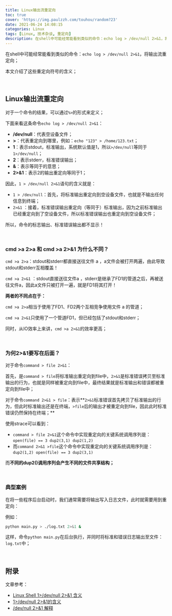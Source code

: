 ```yaml
---
title: Linux输出流重定向
toc: true
cover: 'https://img.paulzzh.com/touhou/random?23'
date: 2021-06-24 14:08:15
categories: Linux
tags: [Linux, 技术杂谈, 重定向]
description: 在shell中可能经常能看到类似的命令：echo log > /dev/null 2>&1，将输出流重定向，本文介绍了这些重定向符号的含义；
---
```


在shell中可能经常能看到类似的命令：`echo log > /dev/null 2>&1`，将输出流重定向；

本文介绍了这些重定向符号的含义；

<br/>

<!--more-->

## **Linux输出流重定向**

对于一个命令的结果，可以通过`%>`的形式来定义；

下面来看这条命令`echo log > /dev/null 2>&1`：

-   **/dev/null**：代表空设备文件；
-   **>**：代表重定向到哪里，例如：`echo "123" > /home/123.txt`；
-   **1**：表示stdout，标准输出，系统默认值是1，所以`>/dev/null`等同于`1>/dev/null`；
-   **2**：表示stderr，标准错误输出；
-   **&**：表示等同于的意思；
-   **2>&1**：表示2的输出重定向等同于1；

因此，`1 > /dev/null 2>&1`语句的含义就是：

-   `1 > /dev/null`：首先，将标准输出重定向到空设备文件，也就是不输出任何信息到终端；
-   `2>&1` ：接着，标准错误输出重定向（等同于）标准输出，因为之前标准输出已经重定向到了空设备文件，所以标准错误输出也重定向到空设备文件；

所以，命令的标志输出、标准错误输出都不显示！

<br/>

### **cmd >a 2>a 和 cmd >a 2>&1 为什么不同？**

`cmd >a 2>a`：stdout和stderr都直接送往文件 a ，a文件会被打开两遍，由此导致stdout和stderr互相覆盖！

`cmd >a 2>&1` ：stdout直接送往文件a ，stderr是继承了FD1的管道之后，再被送往文件a，因此a文件只被打开一遍，就是FD1将其打开！

**两者的不同点在于：**

`cmd >a 2>a`相当于使用了FD1、FD2两个互相竞争使用文件 a 的管道； 

`cmd >a 2>&1`只使用了一个管道FD1，但已经包括了stdout和stderr；

同时，从IO效率上来讲，`cmd >a 2>&1`的效率更高；

<br/>

### **为何2>&1要写在后面？**

对于命令`command > file 2>&1`：

首先，是`command > file`将标准输出重定向到file中，`2>&1`是标准错误拷贝至标准输出的行为，也就是同样被重定向到file中，最终结果就是标准输出和错误都被重定向到file中；

对于命令`command 2>&1 > file`：表示**`2>&1`标准错误首先拷贝了标准输出的行为，但此时标准输出还是在终端，`>file`后的输出才被重定向到file，因此此时标准错误仍然保持在终端；**

使用strace可以看到：

-    `command > file 2>&1`这个命令中实现重定向的关键系统调用序列是：`open(file) == 3 dup2(3,1) dup2(1,2)`
-   而`command 2>&1 >file`这个命令中实现重定向的关键系统调用序列是：`dup2(1,2) open(file) == 3 dup2(3,1)`

而**不同的dup2()调用序列会产生不同的文件共享结构；**

<br/>

### **典型案例**

在将一些程序后台启动时，我们通常需要将输出写入日志文件，此时就需要用到重定向：

例如：

```bash
python main.py > ./log.txt 2>&1 &
```

这样，命令`python main.py`在后台执行，并同时将标准和错误日志输出至文件：`log.txt`中；

<br/>

## **附录**

文章参考：

-   [Linux Shell 1>/dev/null 2>&1 含义](https://cloud.tencent.com/developer/article/1392461)
-   [1>/dev/null 2>&1的含义](http://dongwei.iteye.com/blog/322702)
-   [/dev/null 2>&1 解释](http://blog.163.com/liang8421@126/blog/static/89481957200926105219622/) 

<br/>